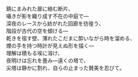 錆にまみれた扉に絡む断片、  
囁きが影を織り成す不在の中庭で—  
深夜のレースから紡がれた回廊を彷徨う、  
階段が古代の空を傾ける—  
乾きを宿す壁、薄れたこだまに酔いながら時を溜める、  
煙の手を持つ時計が見えぬ形を描く—  
理解は積もる埃に溶け、  
夜明けは忘れを畳み—遠くの塔で、  
尖塔は静かに割れ、自らの止まった賛美を忍びて。